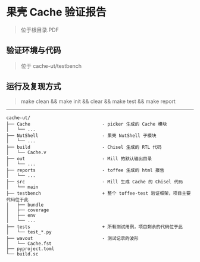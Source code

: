# 果壳 Cache 验证报告

> 位于根目录.PDF

## 验证环境与代码

> 位于 cache-ut/testbench

## 运行及复现方式

> make clean && make init && clear && make test && make report

---

```tree
cache-ut/
├── Cache                           - picker 生成的 Cache 模块
│   └── ...
├── NutShell                        - 果壳 NutShell 子模块
│   └── ...
├── build                           - Chisel 生成的 RTL 代码
│   └── Cache.v
├── out                             - Mill 的默认输出目录
│   └── ...
├── reports                         - toffee 生成的 html 报告
│   └── ...
├── src                             - Mill 生成 Cache 的 Chisel 代码
│   └── main
├── testbench                       + 整个 toffee-test 验证框架，项目主要代码位于此
│   ├── bundle
│   ├── coverage
│   ├── env
│   └── ...
├── tests                           + 所有测试用例，项目剩余的代码位于此
│   └── test_*.py
├── wavout                          - 测试记录的波形
│   └── Cache.fst
├── pyproject.toml
└── build.sc
```
